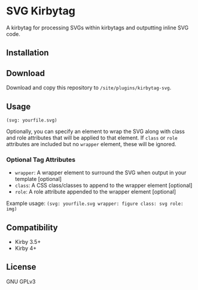 # SVG Kirbytag

A kirbytag for processing SVGs within kirbytags and outputting inline SVG code.

## Installation

## Download

Download and copy this repository to `/site/plugins/kirbytag-svg`.

## Usage

`(svg: yourfile.svg)`

Optionally, you can specify an element to wrap the SVG along with class and role attributes that will be applied to that element. If `class` or `role` attributes are included but no `wrapper` element, these will be ignored.

### Optional Tag Attributes

* `wrapper`: A wrapper element to surround the SVG when output in your template [optional]
* `class`: A CSS class/classes to append to the wrapper element [optional]
* `role`: A role attribute appended to the wrapper element [optional]

Example usage: `(svg: yourfile.svg wrapper: figure class: svg role: img)` 

## Compatibility

* Kirby 3.5+
* Kirby 4+

## License

GNU GPLv3
